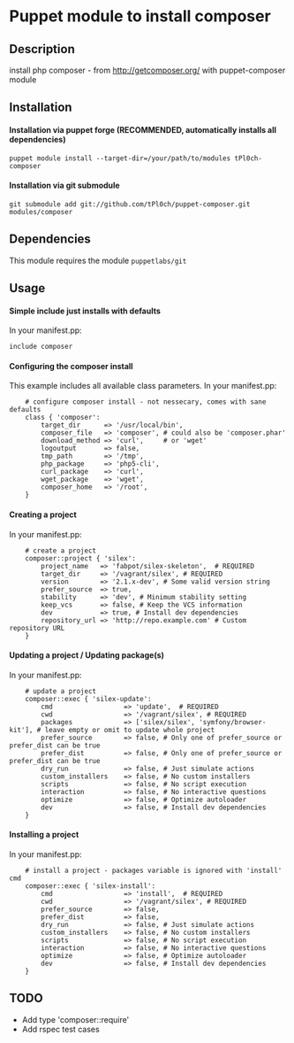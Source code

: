 # Puppet module to install composer

## Description

install php composer - from http://getcomposer.org/ with puppet-composer module

## Installation

#### Installation via puppet forge (RECOMMENDED, automatically installs all dependencies)

    puppet module install --target-dir=/your/path/to/modules tPl0ch-composer

#### Installation via git submodule

    git submodule add git://github.com/tPl0ch/puppet-composer.git modules/composer

## Dependencies

This module requires the module ```puppetlabs/git```

## Usage

#### Simple include just installs with defaults

In your manifest.pp:

    include composer

#### Configuring the composer install

This example includes all available class parameters. In your manifest.pp:

```puppet
    # configure composer install - not nessecary, comes with sane defaults
    class { 'composer':
        target_dir      => '/usr/local/bin',
        composer_file   => 'composer', # could also be 'composer.phar'
        download_method => 'curl',     # or 'wget'
        logoutput       => false,
        tmp_path        => '/tmp',
        php_package     => 'php5-cli',
        curl_package    => 'curl',
        wget_package    => 'wget',
        composer_home   => '/root',
    }
```

#### Creating a project

In your manifest.pp:

```puppet
    # create a project
    composer::project { 'silex':
        project_name   => 'fabpot/silex-skeleton',  # REQUIRED
        target_dir     => '/vagrant/silex', # REQUIRED
        version        => '2.1.x-dev', # Some valid version string
        prefer_source  => true,
        stability      => 'dev', # Minimum stability setting
        keep_vcs       => false, # Keep the VCS information
        dev            => true, # Install dev dependencies
        repository_url => 'http://repo.example.com' # Custom repository URL
    }
```

#### Updating a project / Updating package(s)

In your manifest.pp:

```puppet
    # update a project
    composer::exec { 'silex-update':
        cmd                  => 'update',  # REQUIRED
        cwd                  => '/vagrant/silex', # REQUIRED
        packages             => ['silex/silex', 'symfony/browser-kit'], # leave empty or omit to update whole project
        prefer_source        => false, # Only one of prefer_source or prefer_dist can be true
        prefer_dist          => false, # Only one of prefer_source or prefer_dist can be true
        dry_run              => false, # Just simulate actions
        custom_installers    => false, # No custom installers
        scripts              => false, # No script execution
        interaction          => false, # No interactive questions
        optimize             => false, # Optimize autoloader
        dev                  => false, # Install dev dependencies
    }
```

#### Installing a project

In your manifest.pp:

```puppet
    # install a project - packages variable is ignored with 'install' cmd
    composer::exec { 'silex-install':
        cmd                  => 'install',  # REQUIRED
        cwd                  => '/vagrant/silex', # REQUIRED
        prefer_source        => false,
        prefer_dist          => false,
        dry_run              => false, # Just simulate actions
        custom_installers    => false, # No custom installers
        scripts              => false, # No script execution
        interaction          => false, # No interactive questions
        optimize             => false, # Optimize autoloader
        dev                  => false, # Install dev dependencies
    }
```

## TODO

- Add type 'composer::require'
- Add rspec test cases
